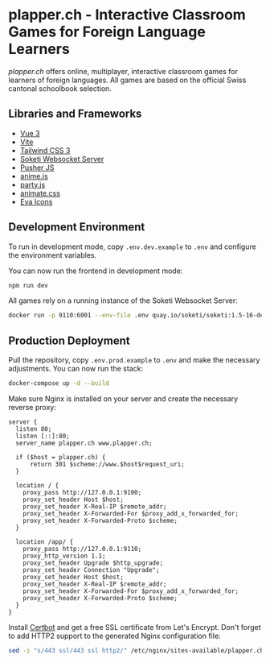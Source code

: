 # plapper.ch - Interactive Classroom Games for Foreign Language Learners

*plapper.ch* offers online, multiplayer, interactive classroom games for learners of foreign languages. All games are
based on the official Swiss cantonal schoolbook selection.

## Libraries and Frameworks
- [Vue 3](https://v3.vuejs.org/)
- [Vite](https://vitejs.dev/)
- [Tailwind CSS 3](https://tailwindcss.com/)
- [Soketi Websocket Server](https://docs.soketi.app/)
- [Pusher JS](https://github.com/pusher/pusher-js)
- [anime.js](https://animejs.com/)
- [party.js](https://party.js.org/)
- [animate.css](https://animate.style/)
- [Eva Icons](https://akveo.github.io/eva-icons/#/)

## Development Environment

To run in development mode, copy `.env.dev.example` to `.env` and configure the environment variables.

You can now run the frontend in development mode:

```bash
npm run dev
```

All games rely on a running instance of the Soketi Websocket Server:

```bash
docker run -p 9110:6001 --env-file .env quay.io/soketi/soketi:1.5-16-debian
```

## Production Deployment

Pull the repository, copy `.env.prod.example` to `.env` and make the necessary adjustments. You can now run the stack:

```bash
docker-compose up -d --build
```

Make sure Nginx is installed on your server and create the necessary reverse proxy:

```
server {
  listen 80;
  listen [::]:80;
  server_name plapper.ch www.plapper.ch;

  if ($host = plapper.ch) {
      return 301 $scheme://www.$host$request_uri;
  }

  location / {
    proxy_pass http://127.0.0.1:9100;
    proxy_set_header Host $host;
    proxy_set_header X-Real-IP $remote_addr;
    proxy_set_header X-Forwarded-For $proxy_add_x_forwarded_for;
    proxy_set_header X-Forwarded-Proto $scheme;
  }

  location /app/ {
    proxy_pass http://127.0.0.1:9110;
    proxy_http_version 1.1;
    proxy_set_header Upgrade $http_upgrade;
    proxy_set_header Connection "Upgrade";
    proxy_set_header Host $host;
    proxy_set_header X-Real-IP $remote_addr;
    proxy_set_header X-Forwarded-For $proxy_add_x_forwarded_for;
    proxy_set_header X-Forwarded-Proto $scheme;
  }
}
```


Install [Certbot](https://certbot.eff.org) and get a free SSL certificate from Let's Encrypt. Don't forget to add HTTP2
support to the generated Nginx configuration file:

```bash
sed -i "s/443 ssl/443 ssl http2/" /etc/nginx/sites-available/plapper.ch
```

